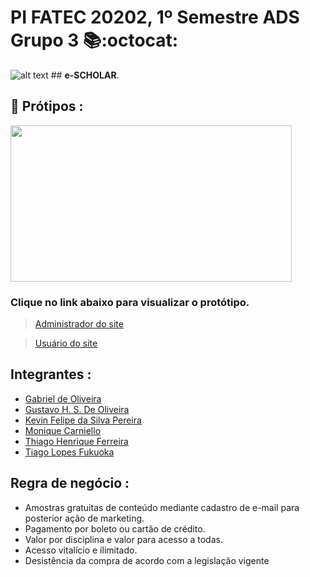 # PI FATEC 20202, 1º Semestre ADS Grupo 3 📚:octocat:

![alt text](https://github.com/PI-Grupo-3/prot-tipo/blob/master/src/logo.jpg "Logo 1") ## __e-SCHOLAR__.

## :art: Prótipos :

<img align="center" src="https://github.com/PI-Grupo-3/prot-tipo/blob/master/src/Cover.png"  height="250" width="450">

### Clique no link abaixo para visualizar o protótipo.

> [Administrador do site](https://www.figma.com/proto/0vJ4fIZwk8dtKYKwsZpGIp/GRUPO-III---FATEC?node-id=65%3A1274&scaling=min-zoom)
  
> [Usuário do site](https://www.figma.com/proto/0vJ4fIZwk8dtKYKwsZpGIp/GRUPO-III---FATEC?node-id=160%3A2242&scaling=min-zoom)


## Integrantes :

- [Gabriel de Oliveira](https://www.linkedin.com/in/gabriel-de-oliveira-88a9461b3/)
- [Gustavo H. S. De Oliveira](https://www.linkedin.com/in/gustavo-oliveira-a671b71b5/)
- [Kevin Felipe da Silva Pereira](https://www.linkedin.com/in/kevin-pereira-3a7aa31b7)
- [Monique Carniello](https://www.linkedin.com/in/monique-carniello-511ba61b6/)
- [Thiago Henrique Ferreira](https://www.linkedin.com/in/thiago-henrique-ferreira-2499a41a8/)
- [Tiago Lopes Fukuoka](https://github.com/Tiagofukuoka)

## Regra de negócio : 

* Amostras gratuitas de conteúdo mediante cadastro de e-mail para posterior ação de marketing.
* Pagamento por boleto ou cartão de crédito.
* Valor por disciplina e valor para acesso a todas. 
* Acesso vitalício e ilimitado.
* Desistência da compra de acordo com a legislação vigente

